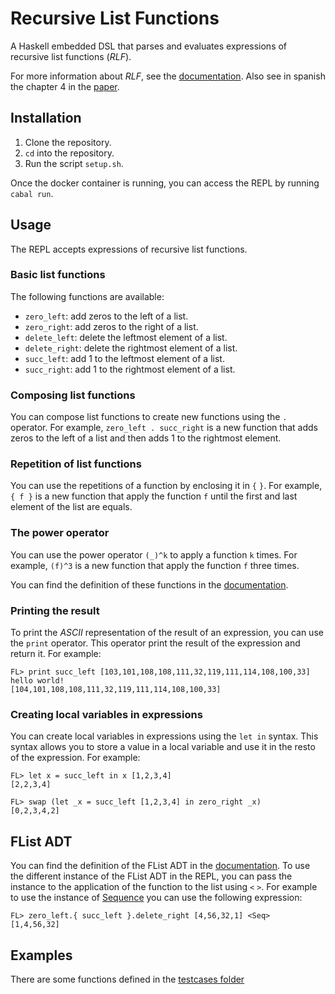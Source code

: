 # Recursive List Functions

A Haskell embedded DSL that parses and evaluates expressions of recursive list functions (_RLF_).

For more information about _RLF_, see the [documentation](RLF.md).
Also see in spanish the chapter 4 in the [paper](https://dcc.fceia.unr.edu.ar/sites/default/files/uploads/materias/Libro_3_Mar.pdf).

## Installation

1. Clone the repository.
2. `cd` into the repository.
3. Run the script `setup.sh`.

Once the docker container is running, you can access the REPL by running `cabal run`.

## Usage

The REPL accepts expressions of recursive list functions.

### Basic list functions

The following functions are available:

- `zero_left`: add zeros to the left of a list.
- `zero_right`: add zeros to the right of a list.
- `delete_left`: delete the leftmost element of a list.
- `delete_right`: delete the rightmost element of a list.
- `succ_left`: add 1 to the leftmost element of a list.
- `succ_right`: add 1 to the rightmost element of a list.

### Composing list functions

You can compose list functions to create new functions using the `.` operator. For example, `zero_left . succ_right` is a new function that adds zeros to the left of a list and then adds 1 to the rightmost element.

### Repetition of list functions

You can use the repetitions of a function by enclosing it in `{` `}`. For example, `{ f }` is a new function that apply the function `f` until the first and last element of the list are equals.

### The power operator

You can use the power operator `(_)^k` to apply a function `k` times. For example,
`(f)^3` is a new function that apply the function `f` three times.

You can find the definition of these functions in the [documentation](RLF.md).

### Printing the result

To print the _ASCII_ representation of the result of an expression, you can use the `print` operator. This operator print the result of the expression and return it. For example:

```
FL> print succ_left [103,101,108,108,111,32,119,111,114,108,100,33]
hello world!
[104,101,108,108,111,32,119,111,114,108,100,33]
```

### Creating local variables in expressions

You can create local variables in expressions using the `let in` syntax. This syntax allows you to store a value in a local variable and use it in the resto of the expression. For example:

```
FL> let x = succ_left in x [1,2,3,4]
[2,2,3,4]

FL> swap (let _x = succ_left [1,2,3,4] in zero_right _x)
[0,2,3,4,2]
```

## FList ADT

You can find the definition of the FList ADT in the [documentation](ADT.md). To use the different instance of the FList ADT in the REPL, you can pass the instance to the application of the function to the list using `<` `>`. For example to use the instance of [Sequence](src/FList/Sequence.hs) you can use the following expression:

```
FL> zero_left.{ succ_left }.delete_right [4,56,32,1] <Seq>
[1,4,56,32]
```

## Examples

There are some functions defined in the [testcases folder](test/testcases)
